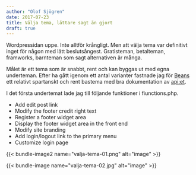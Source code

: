 ```yaml
---
author: "Olof Sjögren"
date: 2017-07-23
title: Välja tema, lättare sagt än gjort
draft: true
---
```


Wordpressidan uppe. Inte alltför krångligt. Men att välja tema var definitivt inget för någon med lätt beslutsångest. Gratisteman, betalteman, framworks, barnteman som sagt alternativen är många.

Målet är ett tema som är snabbt, rent och kan byggas ut med egna underteman. Efter ha gått igenom ett antal varianter fastnade jag för [Beans](http://www.getbeans.io) ett relativt spartanskt och rent bastema med bra dokumentation av [api:et](https://www.getbeans.io/documentation).

I det första undertemat lade jag till följande funktioner i fiunctions.php.

- Add edit post link
- Modify the footer credit right text
- Register a footer widget area
- Display the footer widget area in the front end
- Modify site branding
- Add login/logout link to the primary menu
- Customize login page

{{< bundle-image2 name="valja-tema-01.png" alt="image" >}}

{{< bundle-image name="valja-tema-02.jpg" alt="image" >}}
